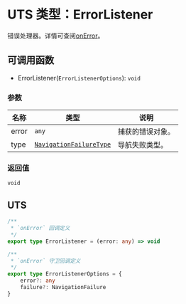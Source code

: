 # UTS 类型：ErrorListener

错误处理器。详情可查阅[onError](IRouter#onerror)。

## 可调用函数

+ ErrorListener(`ErrorListenerOptions`): `void`

### 参数

| 名称    | 类型                            | 说明 |
|-------|-------------------------------|-----|
| error | `any`                         | 捕获的错误对象。
| type  | [`NavigationFailureType`](./NavigationFailureType) | 导航失败类型。

### 返回值

`void`

## UTS

```ts
/**
 * `onError` 回调定义
 */
export type ErrorListener = (error: any) => void

/**
 * `onError` 守卫回调定义
 */
export type ErrorListenerOptions = {
    error?: any
    failure?: NavigationFailure
}
```
